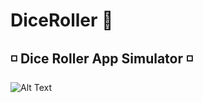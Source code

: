 # DiceRoller 🎲
## ◽ Dice Roller App Simulator ◽
![Alt Text](https://media1.giphy.com/media/jGaqhq0l4oK3Ty1Vfj/giphy.gif?cid=790b76114bf4acd715f9561b61ece3d9243d191b55346b8a&rid=giphy.gif)
